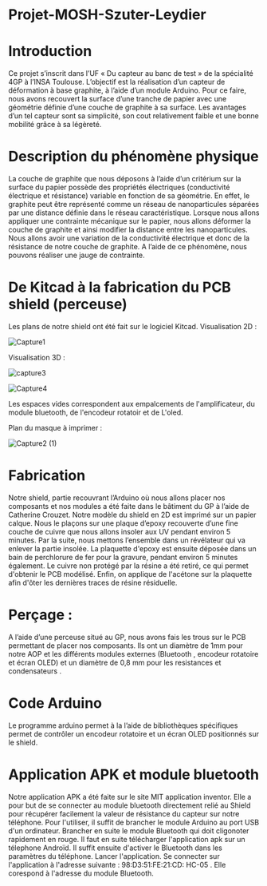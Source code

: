 # Projet-MOSH-Szuter-Leydier

# Introduction

Ce projet s’inscrit dans l’UF « Du capteur au banc de test » de la spécialité 4GP à l’INSA Toulouse. 
L’objectif est la réalisation d’un capteur de déformation à base graphite, à l’aide d’un module Arduino. Pour ce faire, nous avons recouvert la surface d’une tranche de papier avec une géométrie définie d’une couche de graphite à sa surface. Les avantages d’un tel capteur sont sa simplicité, son cout relativement faible et une bonne mobilité grâce à sa légèreté.

# Description du phénomène physique

La couche de graphite que nous déposons à l’aide d’un critérium sur la surface du papier possède des propriétés électriques (conductivité électrique et résistance) variable en fonction de sa géométrie. En effet, le graphite peut être représenté comme un réseau de nanoparticules séparées par une distance définie dans le réseau caractéristique. Lorsque nous allons appliquer une contrainte mécanique sur le papier, nous allons déformer la couche de graphite et ainsi modifier la distance entre les nanoparticules. Nous allons avoir une variation de la conductivité électrique et donc de la résistance de notre couche de graphite. A l’aide de ce phénomène, nous pouvons réaliser une jauge de contrainte.

# De Kitcad à la fabrication du PCB shield (perceuse)

Les plans de notre shield ont été fait sur le logiciel Kitcad.
Visualisation 2D :

![Capture1](https://user-images.githubusercontent.com/82756766/117001006-20ee3300-ace2-11eb-91a3-b060f3b8922a.PNG)


Visualisation 3D :

![capture3](https://user-images.githubusercontent.com/82756766/117001020-2481ba00-ace2-11eb-9106-8f362175705e.png)

![Capture4](https://user-images.githubusercontent.com/82756766/117001058-2e0b2200-ace2-11eb-9fe6-9a6d3c939132.PNG)

Les espaces vides correspondent aux empalcements de l'amplificateur, du module bluetooth, de l'encodeur rotatoir et de L'oled.

Plan du masque à imprimer :

![Capture2 (1)](https://user-images.githubusercontent.com/82756766/117001350-88a47e00-ace2-11eb-95a2-baf3b44633cb.PNG)


# Fabrication 

Notre shield, partie recouvrant l’Arduino où nous allons placer nos composants et nos modules a été faite dans le bâtiment du GP à l’aide de Catherine Crouzet. Notre modèle du shield en 2D est imprimé sur un papier calque. Nous le plaçons sur une plaque d’epoxy recouverte d’une fine couche de cuivre que nous allons insoler aux UV pendant environ 5 minutes. Par la suite, nous mettons l’ensemble dans un révélateur qui va enlever la partie insolée. La plaquette d'epoxy est ensuite déposée dans un bain de perchlorure de fer pour la gravure, pendant environ 5 minutes également. Le cuivre non protégé par la résine a été retiré, ce qui permet d'obtenir le PCB modélisé. Enfin, on applique de l'acétone sur la plaquette afin d'ôter les dernières traces de résine résiduelle.



# Perçage : 

A l’aide d’une perceuse situé au GP, nous avons fais les trous sur le PCB permettant de placer nos composants. Ils ont un diamètre de 1mm pour notre AOP et les différents modules externes (Bluetooth , encodeur rotatoire et écran OLED)  et un diamètre de 0,8 mm pour les resistances et condensateurs .

# Code Arduino

Le programme arduino permet à la l’aide de bibliothèques spécifiques permet de contrôler un encodeur rotatoire et un écran OLED positionnés sur le shield.

# Application APK et module bluetooth

Notre application APK a été faite sur le site MIT application inventor. Elle a pour but de se connecter au module bluetooth directement relié au Shield pour récupérer facilement la valeur de résistance du capteur sur notre téléphone.
Pour l'utiliser, il suffit de brancher le module Arduino au port USB d'un ordinateur. Brancher en suite le module Bluetooth qui doit cligonoter rapidement en rouge. 
Il faut en suite télécharger l'application apk sur un télephone Androïd.
Il suffit ensuite d'activer le Bluetooth dans les paramètres du téléphone. Lancer l'application. Se connecter sur l'application à l'adresse suivante : 98:D3:51:FE:21:CD: HC-05 . Elle corespond à l'adresse du module Bluetooth.
